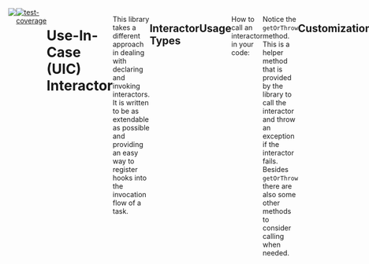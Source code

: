 <div style="display: flex;">
<img src="https://github.com/FelixCpp/use_in_case/actions/workflows/dart.yml/badge.svg"/>
<a href="https://codecov.io/github/FelixCpp/use_in_case"><img src="https://codecov.io/github/FelixCpp/use_in_case/graph/badge.svg?token=KZHYCQGVC0" alt="test-coverage"/></a>
</ div>

---


# Use-In-Case (UIC) Interactor

This library takes a different approach in dealing with declaring and invoking interactors.
It is written to be as extendable as possible and providing an easy way to register hooks into the
invocation flow of a task.


## Interactor Types

| Type name                     | Parameterized | Resulting |
| ----------------------------- | ------------- | --------- |
| ParameterizedResultInteractor | Yes           | Yes       |
| ParameterizedInteractor       | Yes           | No        |
| ResultInteractor              | No            | Yes       |
| Interactor                    | No            | No        |

## Usage

How to call an interactor in your code:

```dart
// Define an interactor that does something. He must extend/implement a type mentioned above.
class StringToIntConverter : ParameterizedResultInteractor<String, Int> {
    override suspend fun execute(parameter: String): Int {
        return parameter.toInt()
    }
}

/// ...

// Create an instance of the interactor
val stringToIntConverter = StringToIntConverter()

/// ...

// Call the interactor
val result = stringToIntConverter
    .getOrThrow("123") // Call the interactor with a parameter
```

Notice the `getOrThrow` method. This is a helper method that is provided by the library to call the
interactor and throw an exception if the interactor fails.
Besides `getOrThrow` there are also some other methods to consider calling when needed.

| Method name  | Description                                                                |
| ------------ | -------------------------------------------------------------------------- |
| `getOrThrow` | Calls the interactor and throws an exception if the interactor fails.      |
| `getOrNull`  | Calls the interactor and returns `null` if the interactor fails.           |
| `getOrElse`  | Calls the interactor and returns a fallback value if the interactor fails. |
| `run`        | Calls the interactor and ignores the result.                               |

## Customization

The core feature of uic-interactor is the ability to customize the invocation-flow of an interactor.
This can be achieved by chaining multiple decorators to the interactor.

In the end your invocation-flow might look like this:

```dart
val result = stringToIntConverter
    .timeout(5.seconds)
    .before { println("Trying to convert $it to string.") }
    .after { println("Successfully converted number to string. Result: $it") }
    .catch { println("Failed to convert number to string. Exception caught: $it") }
    .getOrNull("123") // Call the interactor with a parameter

// ...
```

Right now there are couple of decorators available:

| Decorator name      | Description                                                                                                   | Workflow                                  |
| ------------------- | ------------------------------------------------------------------------------------------------------------- | ----------------------------------------- |
| `after`             | Adds a hook that is called after the interactor is executed.                                                  | ![after](./docs/after.drawio.svg)         |
| `before`            | Adds a hook that is called before the interactor is executed.                                                 | ![before](./docs/before.drawio.svg)       |
| `watchBusyState`    | Adds a hook that is called when the interactor starts & ends.                                                 | ![busystate](./docs/busystate.drawio.svg) |
| `debounceBusyState` | Adds a hook that is called with a specified debounce when the interactor starts & ends.                       | ![busystate](./docs/busystate.drawio.svg) |
| `intercept`         | Adds a hook that is called when the interactor fails.                                                         | ![catch](./docs/intercept.drawio.svg)     |
| `typedIntercept`    | Adds a hook that is called when the interactor fails with a specific exception type.                          | ![catch](./docs/intercept.drawio.svg)     |
| `eventually`           | Adds a hook that is called when the interactor finishes.                                                      | ![finally](./docs/eventually.drawio.svg)     |
| `log`               | Times the operation and produces a message that can be displayed through logging library.                     | ![log](./docs/log.drawio.svg)             |
| `map`               | Converts the output of the interactor.                                                                        | ![map](./docs/map.drawio.svg)             |
| `recover`           | Calls a given callback when an exception has been thrown. The callback must return a fallback output.         | ![recover](./docs/recover.drawio.svg)     |
| `typedRecover`      | Calls a given callback when a specific exception has been thrown. The callback must return a fallback output. | ![recover](./docs/recover.drawio.svg)     |
| `timeout`           | Adds a timeout to the interactor.                                                                             | ![timeout](./docs/timeout.drawio.svg)     |

## Order Matters

The graphic below shows in which order each decorator is going to append itself around the execution.

<table>
<td>
<img src="./docs/chained.drawio.svg" alt="workflow visualization" style="width: 400px;">
</td>
<td style="vertical-align: top;">

```dart
myInteractor
    .catch { println("Exception caught: $it") }
    .before { println("Interactor called with parameter = $it") }
    .after { println("Output produced: $it") }
    .onBusyStateChange { println("Busy State: $it") }
```
</td>
</table>
</p>

## Declaring your own customizations

It is possible to write custom decorators that modify that invocation-flow of the interactor.

Examples can be
found [here](./commonMain/kotlin/de/dataport/android/common/architecture/mvi/uicinteractor/).

```dart
fun <Input, Output> ParameterizedResultInteractor<Input, Output>.delayed(
    duration: Duration
) = ParameterizedResultInteractor<Input, Output> {
    delay(duration)
    this@delayed.execute(it)
}
```

## Progress Interactors

In some cases the interactor might need to publish progress information.
Given a `FileDownloadInteractor` that downloads a file from the internet, it might look like this:

```dart
class FileDownloadInteractor(
    private val downloadService: DownloadService,
) : ParameterizedProgressInteractor<FileDownloadInteractor.Input, Int> {
    override suspend fun execute() {
        downloadService.downloadFile(
            sourceUrl = parameter.sourceUrl,
            destinationFilepath = parameter.destinationFilepath,
            progressReceiver = { progress: Float ->
                emitProgress((progress * 100.0f).roundToInt()) //< Additional method that allows you to publish progress information.
            }
        )
    }

    data class Input(
        val sourceUrl: String,
        val destinationFilepath: String,
    )
}
```

Just like the default interactor types written above, the ProgressInteractor provides a single method called `onProgress` which must be called before all other decorators. It gets called whenever the interactor wants to publish a progress-value to the caller. Due to API limitations it can only be registerd once in the method-pipe.

The naming-convention mirrors the previously declared interactors from above.

| Type name                             | Parameterized | Resulting |
| ------------------------------------- | ------------- | --------- |
| ParameterizedResultProgressInteractor | Yes           | Yes       |
| ParameterizedProgressInteractor       | Yes           | No        |
| ResultProgressInteractor              | No            | Yes       |
| ProgressInteractor                    | No            | No        |

---

An example might look like this:

```dart
myFileDownloadInteractor
    .onProgress { println("Downloaded ${it}% of the file.") }
    .timeout(30.seconds)
    .before { println("Downloading file from ${it.sourceUrl} to ${it.destinationFilepath}.") }
    .after { println("Successfully downloaded file.") }
    .catch { println("Failed to download file. Exception caught: $it") }
    .finally { println("Finished downloading file from.") }
    .getOrNull(FileDownloadInteractor.Input("https://example.com/file.txt", "/path/to/file.txt"))
```
